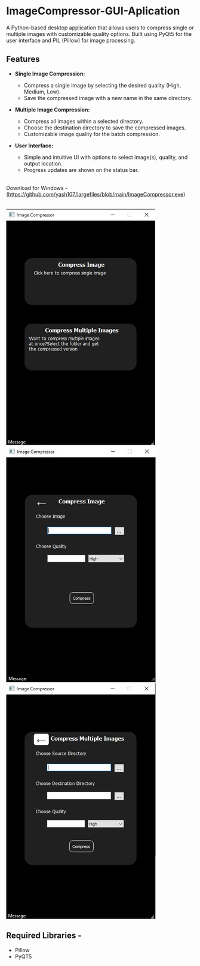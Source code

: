 # ImageCompressor-GUI-Aplication

A Python-based desktop application that allows users to compress single or multiple images with customizable quality options. Built using PyQt5 for the user interface and PIL (Pillow) for image processing.

## Features

- **Single Image Compression:** 
  - Compress a single image by selecting the desired quality (High, Medium, Low).
  - Save the compressed image with a new name in the same directory.
  
- **Multiple Image Compression:**
  - Compress all images within a selected directory.
  - Choose the destination directory to save the compressed images.
  - Customizable image quality for the batch compression.
  
- **User Interface:**
  - Simple and intuitive UI with options to select image(s), quality, and output location.
  - Progress updates are shown on the status bar. <br><br>
  
Download for Windows - (https://github.com/yash107/largefiles/blob/main/ImageCompressor.exe)<br><br>

<img src = "https://github.com/yash107/ImageCompressor-GUI-Aplication/blob/main/Screenshots/img1.JPG">
<img src = "https://github.com/yash107/ImageCompressor-GUI-Aplication/blob/main/Screenshots/img2.JPG">
<img src = "https://github.com/yash107/ImageCompressor-GUI-Aplication/blob/main/Screenshots/img3.JPG">



## Required Libraries -
- Pillow
- PyQT5
